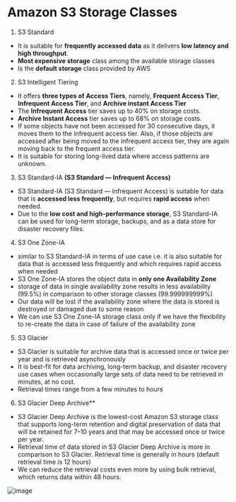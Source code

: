 # Amazon S3 Storage Classes
1. S3 Standard
+ It is suitable for **frequently accessed data** as it delivers **low latency and high throughput**.
+ **Most expensive storage** class among the available storage classes
+ Is the **default storage** class provided by AWS
2. S3 Intelligent Tiering
+ It offers **three types of Access Tiers**, namely, **Frequent Access Tier**, **Infrequent Access Tier**, and **Archive instant Access Tier**
+ The **Infrequent Access** tier saves up to 40% on storage costs.
+ **Archive Instant Access** tier saves up to 68% on storage costs.
+ If some objects have not been accessed for 30 consecutive days, it moves them to the infrequent access tier. Also, if those objects are accessed after being moved to the infrequent access tier, they are again moving back to the frequent access tier.
+ It is suitable for storing long-lived data where access patterns are unknown.
3. S3 Standard-IA **(S3 Standard — Infrequent Access)**
+ S3 Standard-IA (S3 Standard — Infrequent Access) is suitable for data that is **accessed less frequently**, but requires **rapid access** when needed.
+ Due to the **low cost and high-performance storage**, S3 Standard-IA can be used for long-term storage, backups, and as a data store for disaster recovery files.
4. S3 One Zone-IA
+ similar to S3 Standard-IA in terms of use case i.e. it is also suitable for data that is accessed less frequently and which requires rapid access when needed
+ S3 One Zone-IA stores the object data in **only one Availability Zone**
+ storage of data in single availability zone results in less availability (99.5%) in comparison to other storage classes (99.999999999%)
+ Our data will be lost if the availability zone where the data is stored is destroyed or damaged due to some reason
+ We can use S3 One Zone-IA storage class only if we have the flexibility to re-create the data in case of failure of the availability zone
5. S3 Glacier
+ S3 Glacier is suitable for archive data that is accessed once or twice per year and is retrieved asynchronously
+ It is best-fit for data archiving, long-term backup, and disaster recovery use cases when occasionally large sets of data need to be retrieved in minutes, at no cost.
+ Retrieval times range from a few minutes to hours
6. S3 Glacier Deep Archive**
+ S3 Glacier Deep Archive is the lowest-cost Amazon S3 storage class that supports long-term retention and digital preservation of data that will be retained for 7–10 years and that may be accessed once or twice per year.
+ Retrieval time of data stored in S3 Glacier Deep Archive is more in comparison to S3 Glacier. Retrieval time is generally in hours (default retrieval time is 12 hours)
+ We can reduce the retrieval costs even more by using bulk retrieval, which returns data within 48 hours.

![image](https://user-images.githubusercontent.com/50565205/209083217-d1e03da6-89fe-40a0-8bf4-5f37875a7bbc.png)

